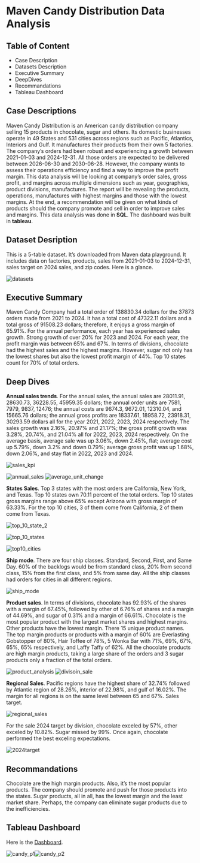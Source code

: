 # Maven Candy Distribution Data Analysis
<h2>Table of Content</h2>
<ul>
<li>Case Description</li>
<li>Datasets Description</li>
<li>Executive Summary</li>
<li>DeepDives</li>
<li>Recommandations</li>
<li>Tableau Dashboard</li>
</ul>
<h2>Case Descriptions</h2>
<p>Maven Candy Distribution is an American candy distribution company selling 15 products in chocolate, sugar and others. Its domestic businesses operate in 49 States and 531 cities across regions such as Pacific, Atlantics, Interiors and Gulf. It manufactures their products from their own 5 factories. The company’s orders had been robust and experiencing a growth between 2021-01-03 and 2024-12-31. All those orders are expected to be delivered between 2026-06-30 and 2030-06-28. However, the company wants to assess their operations efficiency and find a way to improve the profit margin. This data analysis will be looking at company’s order sales, gross profit, and margins across multiple dimensions such as year, geographies, product divisions, manufactures. The report will be revealing the products, operations, manufactures with highest margins and those with the lowest margins. At the end, a recommendation will be given on what kinds of products should the company promote and sell in order to improve sales and margins. This data analysis was done in <b>SQL</b>. The dashboard was built in <b>tableau</b>.</p>
<h2>Dataset Desription</h2>
<p>This is a 5-table dataset. It’s downloaded from Maven data playground. It includes data on factories, products, sales from 2021-01-03 to 2024-12-31, sales target on 2024 sales, and zip codes. Here is a glance.</p>

![datasets](https://github.com/user-attachments/assets/eebcef7b-a793-48ca-96f5-8e9b5b85ee82)


<h2>Executive Summary</h2>
<p>Maven Candy Company had a total order of 138830.34 dollars for the 37873 orders made from 2021 to 2024. It has a total cost of 47322.11 dollars and a total gross of 91508.23 dollars; therefore, it enjoys a gross margin of 65.91%. For the annual performance, each year has experienced sales growth. Strong growth of over 20% for 2023 and 2024. For each year, the profit margin was between 65% and 67%.  In terms of divisions, chocolate had the highest sales and the highest margins. However, sugar not only has the lowest shares but also the lowest profit margin of 44%. Top 10 states count for 70% of total orders.</p>

<h2>Deep Dives</h2>
<p><b>Annual sales trends</b>. For the annual sales, the annual sales are 28011.91, 28630.73, 36228.55, 45959.35 dollars; the annual order units are 7581, 7979, 9837, 12476; the annual costs are 9674.3, 9672.01, 12310.04, and 15665.76 dollars; the annual gross profits are 18337.61, 18958.72, 23918.31, 30293.59 dollars all for the year 2021, 2022, 2023, 2024 respectively.  The sales growth was 2.16%, 20.97% and 21.17%; the gross profit growth was 3.28%, 20.74%, and 21.04% all for 2022, 2023, 2024 respectively. On the average basis, average sale was up 3.06%, down 2.45%, flat; average cost up 5.79%, down 3.2% and down 0.79%; average gross profit was up 1.68%, down 2.06%, and stay flat in 2022, 2023 and 2024. </p>

![sales_kpi](https://github.com/user-attachments/assets/aaf740bb-d865-42ba-828d-a3dc04c5d3d6)

![annual_sales](https://github.com/user-attachments/assets/03a602d8-cb86-4ee9-a7d2-5d93dde5f9e1)
![average_unit_change](https://github.com/user-attachments/assets/924e4694-4498-411e-8675-529cc4e5f7d2)

<p><b>States Sales</b>. Top 3 states with the most orders are California, New York, and Texas. Top 10 states own 70.11 percent of the total orders. Top 10 states gross margins range above 65% except Arizona with gross margin of 63.33%. For the top 10 cities, 3 of them come from California, 2 of them come from Texas. </p>

![top_10_state_2](https://github.com/user-attachments/assets/7fd78b06-34ba-4688-8543-66b5bf05dd11)

![top_10_states](https://github.com/user-attachments/assets/7de80fa9-9931-49b5-88cb-309b99acdbe1)

![top10_cities](https://github.com/user-attachments/assets/6f2ab260-453d-48e9-a5c9-96f0b3104e7f)



<p><b>Ship mode</b>. There are four ship classes. Standard, Second, First, and Same Day. 60% of the backlogs would be from standard class, 20% from second class, 15% from the first class, and 5% from same day. All the ship classes had orders for cities in all different regions.

![ship_mode](https://github.com/user-attachments/assets/f171345b-c825-49f0-9a24-34d5e5ebfeb5)

</p>
<p><b>Product sales</b>. In terms of divisions, chocolate has 92.93% of the shares with a margin of 67.45%, followed by other of 6.76% of shares and a margin of 44.69%, and sugar of 0.31% and a margin of 66.61%. Chocolate is the most popular product with the largest market shares and highest margins. Other products have the lowest margin. There 15 unique product names. The top margin products or products with a margin of 60% are Everlasting Gobstopper of 80%, Hair Toffee of 78%, 5 Wonka Bar with 71%, 69%, 67%, 65%, 65% respectively, and Laffy Taffy of 62%. All the chocolate products are high margin products, taking a large share of the orders and 3 sugar products only a fraction of the total orders.
  
![product_analysis](https://github.com/user-attachments/assets/a0ae68a5-aafa-49a0-a43c-cf3b65277842)
![divisoin_sale](https://github.com/user-attachments/assets/d0639310-e834-4c26-8c31-0ed71797c611)

</p>

<p><b>Regional Sales</b>. Pacific regions have the highest share of 32.74% followed by Atlantic region of 28.26%, interior of 22.98%, and gulf of 16.02%. The margin for all regions is on the same level between 65 and 67%.
Sales target. 

  ![regional_sales](https://github.com/user-attachments/assets/a413ce6c-34cf-49dd-be38-c4e6c667f5f9)
</p>

<p>
  For the sale 2024 target by division, chocolate exceled by 57%, other exceled by 10.82%. Sugar missed by 99%. Once again, chocolate performed the best exceling expectations. 

  ![2024target](https://github.com/user-attachments/assets/851eb924-7e41-43b8-93eb-dd600343b531)


</p>
<h2>Recommandations</h2>
<p>Chocolate are the high margin products. Also, it’s the most popular products. The company should promote and push for those products into the states. Sugar products, all in all, has the lowest margin and the least market share. Perhaps, the company can eliminate sugar products due to the inefficiencies. </p>

<h2>Tableau Dashboard</h2>
<p>Here is the <a href="https://public.tableau.com/app/profile/kun.bi/viz/Candy_Projects/Business_Metrics">Dashboard</a>.

![candy_p1](https://github.com/user-attachments/assets/b49836f5-c606-4e82-b3d9-d3037383d37a)![candy_p2](https://github.com/user-attachments/assets/0a204e8d-3a9e-45a7-ac9e-9163ac512130)





